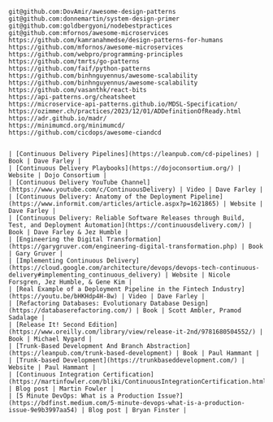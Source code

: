     git@github.com:DovAmir/awesome-design-patterns
    git@github.com:donnemartin/system-design-primer
    git@github.com:goldbergyoni/nodebestpractices
    git@github.com:mfornos/awesome-microservices
    https://github.com/kamranahmedse/design-patterns-for-humans
    https://github.com/mfornos/awesome-microservices
    https://github.com/webpro/programming-principles
    https://github.com/tmrts/go-patterns
    https://github.com/faif/python-patterns
    https://github.com/binhnguyennus/awesome-scalability
    https://github.com/binhnguyennus/awesome-scalability
    https://github.com/vasanthk/react-bits
    https://api-patterns.org/cheatsheet
    https://microservice-api-patterns.github.io/MDSL-Specification/
    https://ozimmer.ch/practices/2023/12/01/ADDefinitionOfReady.html
    https://adr.github.io/madr/
    https://minimumcd.org/minimumcd/
    https://github.com/cicdops/awesome-ciandcd

    
    | [Continuous Delivery Pipelines](https://leanpub.com/cd-pipelines) | Book | Dave Farley |
    | [Continuous Delivery Playbooks](https://dojoconsortium.org/) | Website | Dojo Consortium |
    | [Continuous Delivery YouTube Channel](https://www.youtube.com/c/ContinuousDelivery) | Video | Dave Farley |
    | [Continuous Delivery: Anatomy of the Deployment Pipeline](https://www.informit.com/articles/article.aspx?p=1621865) | Website | Dave Farley |
    | [Continuous Delivery: Reliable Software Releases through Build, Test, and Deployment Automation](https://continuousdelivery.com/) | Book | Dave Farley & Jez Humble |
    | [Engineering the Digital Transformation](https://garygruver.com/engineering-digital-transformation.php) | Book | Gary Gruver |
    | [Implementing Continuous Delivery](https://cloud.google.com/architecture/devops/devops-tech-continuous-delivery#implementing_continuous_delivery) | Website | Nicole Forsgren, Jez Humble, & Gene Kim |
    | [Real Example of a Deployment Pipeline in the Fintech Industry](https://youtu.be/bHKHdp4H-8w) | Video | Dave Farley |
    | [Refactoring Databases: Evolutionary Database Design](https://databaserefactoring.com/) | Book | Scott Ambler, Pramod Sadalage |
    | [Release It! Second Edition](https://www.oreilly.com/library/view/release-it-2nd/9781680504552/) | Book | Michael Nygard |
    | [Trunk-Based Development And Branch Abstraction](https://leanpub.com/trunk-based-development) | Book | Paul Hammant |
    | [Trunk-based Development](https://trunkbaseddevelopment.com/) | Website | Paul Hammant |
    | [Continuous Integration Certification](https://martinfowler.com/bliki/ContinuousIntegrationCertification.html) | Blog post | Martin Fowler |
    | [5 Minute DevOps: What is a Production Issue?](https://bdfinst.medium.com/5-minute-devops-what-is-a-production-issue-9e9b3997aa54) | Blog post | Bryan Finster |
